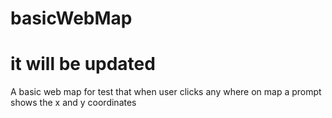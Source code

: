 # basicWebMap
# it will be updated

A basic web map for test that when user clicks any where on map a prompt shows the x and y coordinates  
